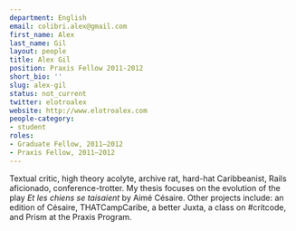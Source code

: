 ```yaml
---
department: English
email: colibri.alex@gmail.com
first_name: Alex
last_name: Gil
layout: people
title: Alex Gil
position: Praxis Fellow 2011-2012
short_bio: ''
slug: alex-gil
status: not_current
twitter: elotroalex
website: http://www.elotroalex.com
people-category:
- student
roles:
- Graduate Fellow, 2011–2012
- Praxis Fellow, 2011–2012
---
```

Textual critic, high theory acolyte, archive rat, hard-hat Caribbeanist, Rails aficionado, conference-trotter. My thesis focuses on the evolution of the play *Et les chiens se taisaient* by Aimé Césaire. Other projects include: an edition of Césaire, THATCampCaribe, a better Juxta, a class on #critcode, and Prism at the Praxis Program.
